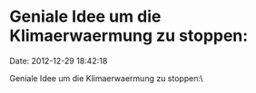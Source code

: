 Geniale Idee um die Klimaerwaermung zu stoppen:
===============================================

Date: 2012-12-29 18:42:18

Geniale Idee um die Klimaerwaermung zu stoppen:\
